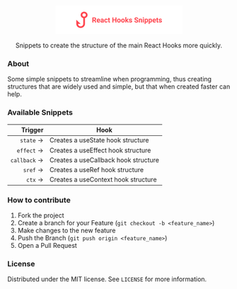 <p align="center">
  <img src="./images/reacthooks_logo.png" />
</p>
<p align="center">
  Snippets to create the structure of the main React Hooks more quickly.
</p>

### About
Some simple snippets to streamline when programming, thus creating structures that are widely used and simple, but that when created faster can help.

### Available Snippets

|                    Trigger | Hook                                                                          |
| -------------------------: | ----------------------------------------------------------------------------- |
|                 `state` -> | Creates a useState hook structure                                             |
|                `effect` -> | Creates a useEffect hook structure                                            |
|              `callback` -> | Creates a useCallback hook structure                                          |
|                  `sref` -> | Creates a useRef hook structure                                               |
|                  `ctx` ->  | Creates a useContext hook structure                                           |

### How to contribute

1. Fork the project
2. Create a branch for your Feature (`git checkout -b <feature_name>`)
3. Make changes to the new feature
4. Push the Branch (`git push origin <feature_name>`)
5. Open a Pull Request

### License
Distributed under the MIT license. See `LICENSE` for more information.
